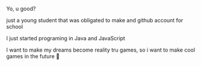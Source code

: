 Yo, u good?

just a young student that was obligated to make and github account for school

I just started programing in Java and JavaScript

I want to make my dreams become reality tru games, so i want to make cool games in the future 🤙
